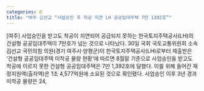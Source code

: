 ```yaml
---
categories: d
title: "여주 김선교 “사업승인 후 착공 지연 LH 공공임대주택 7만 1392호”"
---
```

[여주] 사업승인을 받고도 착공이 지연되어 공급되지 못하는 한국토지주택공사(LH)의 건설형 공공임대주택이 7만호가 넘는 것으로 나타났다. 30일 국회 국토교통위원회 소속 김선교 국민의힘 의원(경기 여주시·양평군)이 한국토지주택공사(LH)로부터 제출받은 ‘건설형 공공임대주택 미착공 물량 현황’에 따르면 8월말 기준으로 사업승인을 받고도 착공에 이르지 못한 건설형 공공임대주택은 7만 1,392호에 달했다. 이를 위해 들어간 재정지원액(출자액)은 1조 4,577억원에 소요된 것으로 확인됐다. 사업승인 이후 3년 경과 미착공 물량은 24,